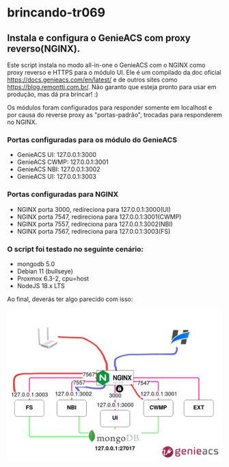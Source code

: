 # brincando-tr069
## Instala e configura o GenieACS com proxy reverso(NGINX).

Este script instala no modo all-in-one o GenieACS com o NGINX como proxy reverso e HTTPS para o módulo UI.
Ele é um compilado da doc oficial https://docs.genieacs.com/en/latest/ e de outros sites como https://blog.remontti.com.br/.
Não garanto que esteja pronto para usar em produção, mas dá pra brincar! :)

Os módulos foram configurados para responder somente em localhost e por causa do reverse proxy as "portas-padrão", trocadas para responderem no NGINX.


### Portas configuradas para os módulo do GenieACS

- GenieACS UI: 127.0.0.1:3000
- GenieACS CWMP: 127.0.0.1:3001
- GenieACS NBI: 127.0.0.1:3002
- GenieACS UI: 127.0.0.1:3003

### Portas configuradas para NGINX
- NGINX porta 3000, redireciona para 127.0.0.1:3000(UI)
- NGINX porta 7547, redireciona para 127.0.0.1:3001(CWMP)
- NGINX porta 7557, redireciona para 127.0.0.1:3002(NBI)
- NGINX porta 7567, redireciona para 127.0.0.1:3003(FS)

### O script foi testado no seguinte cenário:
  - mongodb 5.0
  - Debian 11 (bullseye)
  - Proxmox 6.3-2, cpu=host
  - NodeJS 18.x LTS

Ao final, deverás ter algo parecido com isso:

![asdas](https://raw.githubusercontent.com/ojpojao/brincando-tr069/main/setup_genieacs.png)
